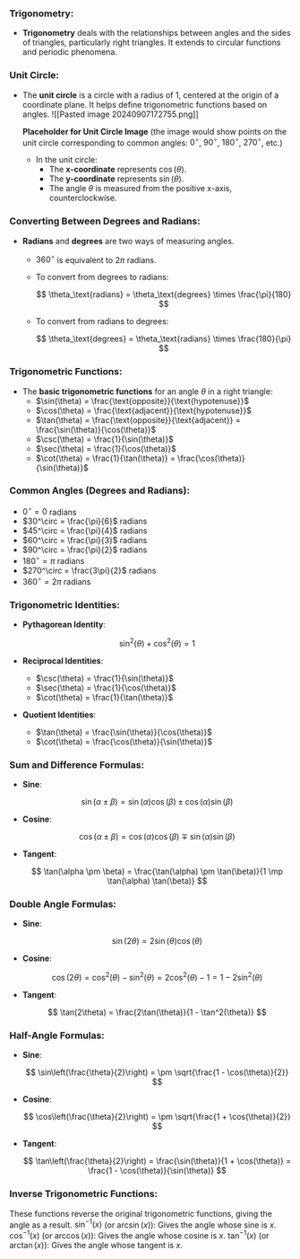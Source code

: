 ### Trigonometry:
- **Trigonometry** deals with the relationships between angles and the sides of triangles, particularly right triangles. It extends to circular functions and periodic phenomena.

### Unit Circle:
- The **unit circle** is a circle with a radius of 1, centered at the origin of a coordinate plane. It helps define trigonometric functions based on angles.
![[Pasted image 20240907172755.png]]

  **Placeholder for Unit Circle Image** (the image would show points on the unit circle corresponding to common angles: $0^\circ$, $90^\circ$, $180^\circ$, $270^\circ$, etc.)

  - In the unit circle:
    - The **x-coordinate** represents $\cos(\theta)$.
    - The **y-coordinate** represents $\sin(\theta)$.
    - The angle $\theta$ is measured from the positive x-axis, counterclockwise.

### Converting Between Degrees and Radians:
- **Radians** and **degrees** are two ways of measuring angles.
  - $360^\circ$ is equivalent to $2\pi$ radians.
  - To convert from degrees to radians:

    $$
    \theta_\text{radians} = \theta_\text{degrees} \times \frac{\pi}{180}
    $$

  - To convert from radians to degrees:

    $$
    \theta_\text{degrees} = \theta_\text{radians} \times \frac{180}{\pi}
    $$

### Trigonometric Functions:
- The **basic trigonometric functions** for an angle $\theta$ in a right triangle:
  - $\sin(\theta) = \frac{\text{opposite}}{\text{hypotenuse}}$
  - $\cos(\theta) = \frac{\text{adjacent}}{\text{hypotenuse}}$
  - $\tan(\theta) = \frac{\text{opposite}}{\text{adjacent}} = \frac{\sin(\theta)}{\cos(\theta)}$
  - $\csc(\theta) = \frac{1}{\sin(\theta)}$
  - $\sec(\theta) = \frac{1}{\cos(\theta)}$
  - $\cot(\theta) = \frac{1}{\tan(\theta)} = \frac{\cos(\theta)}{\sin(\theta)}$

### Common Angles (Degrees and Radians):
- $0^\circ = 0$ radians
- $30^\circ = \frac{\pi}{6}$ radians
- $45^\circ = \frac{\pi}{4}$ radians
- $60^\circ = \frac{\pi}{3}$ radians
- $90^\circ = \frac{\pi}{2}$ radians
- $180^\circ = \pi$ radians
- $270^\circ = \frac{3\pi}{2}$ radians
- $360^\circ = 2\pi$ radians

### Trigonometric Identities:
- **Pythagorean Identity**:

  $$
  \sin^2(\theta) + \cos^2(\theta) = 1
  $$

- **Reciprocal Identities**:
  - $\csc(\theta) = \frac{1}{\sin(\theta)}$
  - $\sec(\theta) = \frac{1}{\cos(\theta)}$
  - $\cot(\theta) = \frac{1}{\tan(\theta)}$

- **Quotient Identities**:
  - $\tan(\theta) = \frac{\sin(\theta)}{\cos(\theta)}$
  - $\cot(\theta) = \frac{\cos(\theta)}{\sin(\theta)}$

### Sum and Difference Formulas:
- **Sine**:

  $$
  \sin(\alpha \pm \beta) = \sin(\alpha) \cos(\beta) \pm \cos(\alpha) \sin(\beta)
  $$

- **Cosine**:

  $$
  \cos(\alpha \pm \beta) = \cos(\alpha) \cos(\beta) \mp \sin(\alpha) \sin(\beta)
  $$

- **Tangent**:

  $$
  \tan(\alpha \pm \beta) = \frac{\tan(\alpha) \pm \tan(\beta)}{1 \mp \tan(\alpha) \tan(\beta)}
  $$

### Double Angle Formulas:
- **Sine**:

  $$
  \sin(2\theta) = 2\sin(\theta)\cos(\theta)
  $$

- **Cosine**:

  $$
  \cos(2\theta) = \cos^2(\theta) - \sin^2(\theta) = 2\cos^2(\theta) - 1 = 1 - 2\sin^2(\theta)
  $$

- **Tangent**:

  $$
  \tan(2\theta) = \frac{2\tan(\theta)}{1 - \tan^2(\theta)}
  $$

### Half-Angle Formulas:
- **Sine**:

  $$
  \sin\left(\frac{\theta}{2}\right) = \pm \sqrt{\frac{1 - \cos(\theta)}{2}}
  $$

- **Cosine**:

  $$
  \cos\left(\frac{\theta}{2}\right) = \pm \sqrt{\frac{1 + \cos(\theta)}{2}}
  $$

- **Tangent**:

  $$
  \tan\left(\frac{\theta}{2}\right) = \frac{\sin(\theta)}{1 + \cos(\theta)} = \frac{1 - \cos(\theta)}{\sin(\theta)}
$$
### Inverse Trigonometric Functions:
These functions reverse the original trigonometric functions, giving the angle as a result.
$\sin^{-1}(x)$ (or $\arcsin(x)$): Gives the angle whose sine is $x$.
$\cos^{-1}(x)$ (or $\arccos(x)$): Gives the angle whose cosine is $x$.
$\tan^{-1}(x)$ (or $\arctan(x)$): Gives the angle whose tangent is $x$.